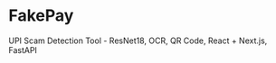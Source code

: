  # FakePay
 
UPI Scam Detection Tool - ResNet18, OCR, QR Code, React + Next.js, FastAPI
  
 
  
 
 
 
 
 

